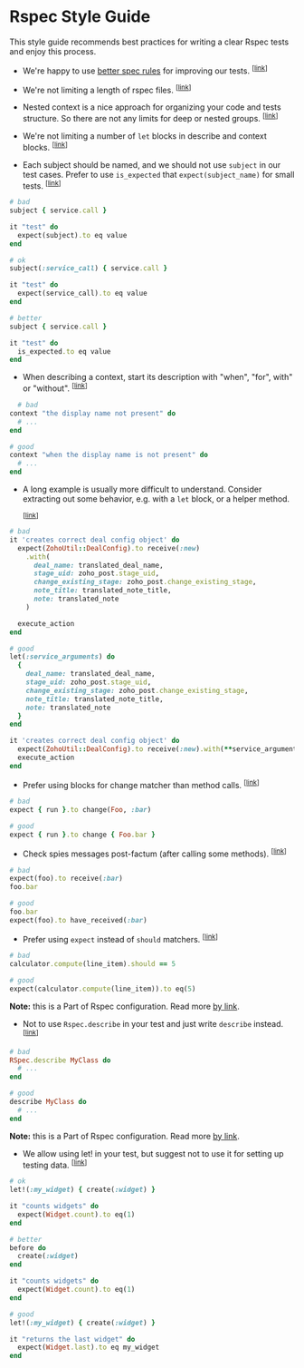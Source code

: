 # Rspec Style Guide

This style guide recommends best practices for writing a clear Rspec tests and enjoy this process.

* <a name="rspec-betterrspec"></a>
  We're happy to use [better spec rules](http://www.betterspecs.org/) for improving our tests.
  <sup>[[link](#rspec-betterrspec)]</sup>

* <a name="rspec-file-length"></a>
  We're not limiting a length of rspec files.
  <sup>[[link](#rspec-file-length)]</sup>

* <a name="rspec-nested-groups"></a>
  Nested context is a nice approach for organizing your code and tests structure.
  So there are not any limits for deep or nested groups.
  <sup>[[link](#rspec-nested-groups)]</sup>

* <a name="rspec-let-count"></a>
  We're not limiting a number of `let` blocks in describe and context blocks.
  <sup>[[link](#rspec-let-count)]</sup>

* <a name="rspec-subject"></a>
  Each subject should be named, and we should not use `subject` in our test cases.
  Prefer to use `is_expected` that `expect(subject_name)` for small tests.
  <sup>[[link](#rspec-subject)]</sup>

```ruby
# bad
subject { service.call }

it "test" do
  expect(subject).to eq value
end

# ok
subject(:service_call) { service.call }

it "test" do
  expect(service_call).to eq value
end

# better
subject { service.call }

it "test" do
  is_expected.to eq value
end
```

* <a name="rspec-context-wording"></a>
  When describing a context, start its description with "when", "for", with" or "without".
  <sup>[[link](#rspec-context-wording)]</sup>

```ruby
  # bad
context "the display name not present" do
  # ...
end

# good
context "when the display name is not present" do
  # ...
end
```

* <a name="rspec-example-length"></a>
 A long example is usually more difficult to understand. Consider extracting out some behavior, e.g. with a `let` block, or a helper method.

  <sup>[[link](#rspec-example-length)]</sup>

```ruby
# bad
it 'creates correct deal config object' do
  expect(ZohoUtil::DealConfig).to receive(:new)
    .with(
      deal_name: translated_deal_name,
      stage_uid: zoho_post.stage_uid,
      change_existing_stage: zoho_post.change_existing_stage,
      note_title: translated_note_title,
      note: translated_note
    )

  execute_action
end

# good
let(:service_arguments) do
  {
    deal_name: translated_deal_name,
    stage_uid: zoho_post.stage_uid,
    change_existing_stage: zoho_post.change_existing_stage,
    note_title: translated_note_title,
    note: translated_note
  }
end

it 'creates correct deal config object' do
  expect(ZohoUtil::DealConfig).to receive(:new).with(**service_arguments)
  execute_action
end
```

* <a name="rspec-expect-change"></a>
  Prefer using blocks for change matcher than method calls.
  <sup>[[link](#rspec-expect-change)]</sup>

```ruby
# bad
expect { run }.to change(Foo, :bar)

# good
expect { run }.to change { Foo.bar }
```

* <a name="rspec-message-spies"></a>
  Check spies messages post-factum (after calling some methods).
  <sup>[[link](#rspec-message-spies)]</sup>

```ruby
# bad
expect(foo).to receive(:bar)
foo.bar

# good
foo.bar
expect(foo).to have_received(:bar)
```

* <a name="rspec-prefer-expect"></a>
  Prefer using `expect` instead of `should` matchers.
  <sup>[[link](#rspec-prefer-expect)]</sup>

```ruby
# bad
calculator.compute(line_item).should == 5

# good
expect(calculator.compute(line_item)).to eq(5)
```

**Note:** this is a Part of Rspec configuration. Read more [by link](https://github.com/rubocop-hq/rubocop-rspec#enforcing-should-vs-expect-syntax).

* <a name="rspec-top-rspec"></a>
  Not to use `Rspec.describe` in your test and just write `describe` instead.
  <sup>[[link](#rspec-top-rspec)]</sup>

```ruby
# bad
RSpec.describe MyClass do
  # ...
end

# good
describe MyClass do
  # ...
end
```

**Note:** this is a Part of Rspec configuration. Read more [by link](https://github.com/rubocop-hq/rubocop-rspec#enforcing-an-explicit-rspec-receiver-for-top-level-methods-disabling-monkey-patching).

* <a name="rspec-let-setup"></a>
  We allow using let! in your test, but suggest not to use it for setting up testing data.
  <sup>[[link](#rspec-let-setup)]</sup>

```ruby
# ok
let!(:my_widget) { create(:widget) }

it "counts widgets" do
  expect(Widget.count).to eq(1)
end

# better
before do
  create(:widget)
end

it "counts widgets" do
  expect(Widget.count).to eq(1)
end

# good
let!(:my_widget) { create(:widget) }

it "returns the last widget" do
  expect(Widget.last).to eq my_widget
end
```
